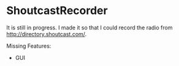 # ShoutcastRecorder

It is still in progress. I made it so that I could record the radio from http://directory.shoutcast.com/. 

Missing Features:
* GUI
